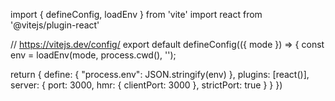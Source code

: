 import { defineConfig, loadEnv } from 'vite'
import react from '@vitejs/plugin-react'

// https://vitejs.dev/config/
export default defineConfig(({ mode }) => {
  const env = loadEnv(mode, process.cwd(), '');

  return {
    define: {
      "process.env": JSON.stringify(env)
    },
    plugins: [react()],
    server: {
      port: 3000,
      hmr: { clientPort: 3000 },
      strictPort: true
    }
  }
})
